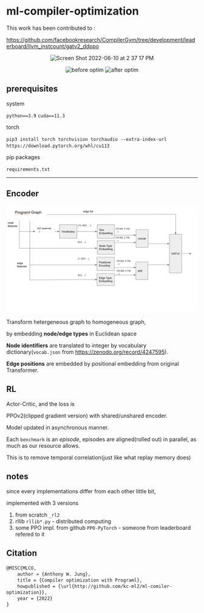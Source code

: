 # ml-compiler-optimization

This work has been contributed to : 

https://github.com/facebookresearch/CompilerGym/tree/development/leaderboard/llvm_instcount/gatv2_ddppo

<p align="center">
<img width="700" alt="Screen Shot 2022-06-10 at 2 37 17 PM" src="https://user-images.githubusercontent.com/36752646/176644485-c7e02421-3fcf-4364-905a-d1706e4ca3b9.png">
</p>
<p align="center">
<img width="=380" height="304" alt="before optim" src="https://user-images.githubusercontent.com/36752646/176644507-c64dbbf8-36ea-4cd2-b2ee-2611656e9156.png">
<img width="380" height="304" alt="after optim" src="https://user-images.githubusercontent.com/36752646/176644512-15f9f2d1-8094-4f82-bbf7-18a4b938baa2.png">
</p>

## prerequisites

system

`python==3.9` `cuda==11.3`

torch 

`pip3 install torch torchvision torchaudio --extra-index-url https://download.pytorch.org/whl/cu113`

pip packages

`requirements.txt`

---
## Encoder
![img.png](pics/img.png)

Transform hetergeneous graph to homogeneous graph, 

by embedding **node/edge types** in Euclidean space

**Node identifiers** are translated to integer by vocabulary dictionary(`vocab.json` from https://zenodo.org/record/4247595).

**Edge positions** are embedded by positional embedding from original Transformer.


## RL 

Actor-Critic, and the loss is

PPOv2(clipped gradient version) with shared/unshared encoder.

Model updated in asynchronous manner.

Each `benchmark` is an _episode_, episodes are aligned(rolled out) in parallel, as much as our resource allows.

This is to remove temporal correlation(just like what replay memory does) 

## notes
since every implementations differ from each other little bit,

implemented with 3 versions

1. from scratch `_rl2` 
2. rllib `rllib*.py` - distributed computing
3. some PPO impl. from github `PPO-PyTorch` - someone from leaderboard refered to it

## Citation
```
@MISC{MLCO,
    author = {Anthony W. Jung},
    title = {Compiler optimization with Programl},
    howpublished = {\url{http://github.com/kc-ml2/ml-comiler-optimization}},
    year = {2022}
}
```